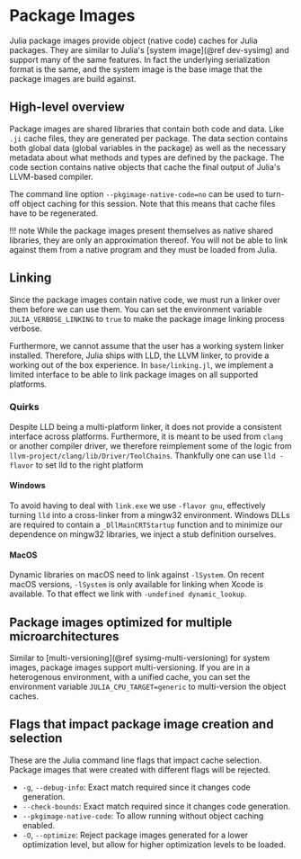 # Package Images

Julia package images provide object (native code) caches for Julia packages.
They are similar to Julia's [system image](@ref dev-sysimg) and support many of the same features.
In fact the underlying serialization format is the same, and the system image is the base image that the package images are build against.

## High-level overview

Package images are shared libraries that contain both code and data. Like `.ji` cache files, they are generated per package. The data section contains both global data (global variables in the package) as well as the necessary metadata about what methods and types are defined by the package. The code section contains native objects that cache the final output of Julia's LLVM-based compiler.

The command line option `--pkgimage-native-code=no` can be used to turn-off object caching for this session. Note that this means that cache files have to be regenerated.

!!! note
    While the package images present themselves as native shared libraries, they are only an approximation thereof. You will not be able to link against them from a native program and they must be loaded from Julia.


## Linking

Since the package images contain native code, we must run a linker over them before we can use them. You can set the environment variable `JULIA_VERBOSE_LINKING` to `true` to make the package image linking process verbose.

Furthermore, we cannot assume that the user has a working system linker installed. Therefore, Julia ships with LLD, the LLVM linker, to provide a working out of the box experience. In `base/linking.jl`, we implement a limited interface to be able to link package images on all supported platforms.

### Quirks
Despite LLD being a multi-platform linker, it does not provide a consistent interface across platforms. Furthermore, it is meant to be used from `clang` or
another compiler driver, we therefore reimplement some of the logic from `llvm-project/clang/lib/Driver/ToolChains`. Thankfully one can use `lld -flavor` to set lld to the right platform

#### Windows
To avoid having to deal with `link.exe` we use `-flavor gnu`, effectively turning `lld` into a cross-linker from a mingw32 environment. Windows DLLs are required to contain a `_DllMainCRTStartup` function and to minimize our dependence on mingw32 libraries, we inject a stub definition ourselves.

#### MacOS
Dynamic libraries on macOS need to link against `-lSystem`. On recent macOS versions, `-lSystem` is only available for linking when Xcode is available.
To that effect we link with `-undefined dynamic_lookup`.

## Package images optimized for multiple microarchitectures
Similar to [multi-versioning](@ref sysimg-multi-versioning) for system images, package images support multi-versioning. If you are in a heterogenous environment, with a unified cache,
you can set the environment variable `JULIA_CPU_TARGET=generic` to multi-version the object caches.

## Flags that impact package image creation and selection

These are the Julia command line flags that impact cache selection. Package images
that were created with different flags will be rejected.

- `-g`, `--debug-info`: Exact match required since it changes code generation.
- `--check-bounds`: Exact match required since it changes code generation.
- `--pkgimage-native-code`: To allow running without object caching enabled.
- `-O`, `--optimize`: Reject package images generated for a lower optimization level,
  but allow for higher optimization levels to be loaded.
